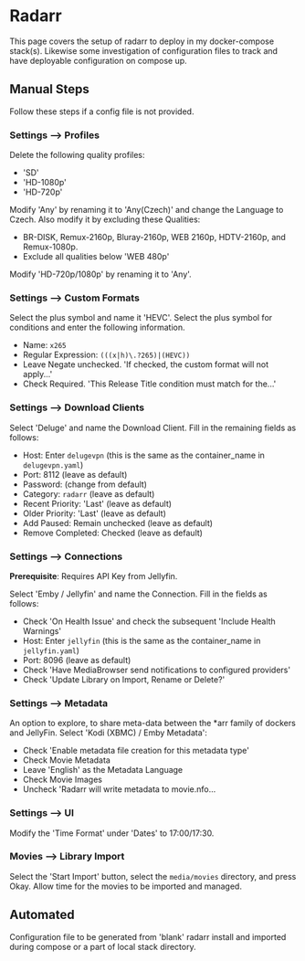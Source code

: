 # Radarr

This page covers the setup of radarr to deploy in my docker-compose stack(s). Likewise some investigation of configuration files to track and have deployable configuration on compose up.

## Manual Steps

Follow these steps if a config file is not provided.

### Settings --> Profiles

Delete the following quality profiles:

- 'SD'
- 'HD-1080p'
- 'HD-720p'

Modify 'Any' by renaming it to 'Any(Czech)' and change the Language to Czech. Also modify it by excluding these Qualities:

- BR-DISK, Remux-2160p, Bluray-2160p, WEB 2160p, HDTV-2160p, and Remux-1080p.
- Exclude all qualities below 'WEB 480p'

Modify 'HD-720p/1080p' by renaming it to 'Any'.

### Settings --> Custom Formats

Select the plus symbol and name it 'HEVC'. Select the plus symbol for conditions and enter the following information.

- Name: `x265`
- Regular Expression: `(((x|h)\.?265)|(HEVC))`
- Leave Negate unchecked. 'If checked, the custom format will not apply...'
- Check Required. 'This Release Title condition must match for the...'

### Settings --> Download Clients

Select 'Deluge' and name the Download Client. Fill in the remaining fields as follows:

- Host: Enter `delugevpn` (this is the same as the container_name in `delugevpn.yaml`)
- Port: 8112 (leave as default)
- Password: (change from default)
- Category: `radarr` (leave as default)
- Recent Priority: 'Last' (leave as default)
- Older Priority: 'Last' (leave as default)
- Add Paused: Remain unchecked (leave as default)
- Remove Completed: Checked (leave as default)

### Settings --> Connections

**Prerequisite**: Requires API Key from Jellyfin.

Select 'Emby / Jellyfin' and name the Connection. Fill in the fields as follows:

- Check 'On Health Issue' and check the subsequent 'Include Health Warnings'
- Host: Enter `jellyfin` (this is the same as the container_name in `jellyfin.yaml`)
- Port: 8096 (leave as default)
- Check 'Have MediaBrowser send notifications to configured providers'
- Check 'Update Library on Import, Rename or Delete?'

### Settings --> Metadata

An option to explore, to share meta-data between the *arr family of dockers and JellyFin. Select 'Kodi (XBMC) / Emby Metadata':

- Check 'Enable metadata file creation for this metadata type'
- Check Movie Metadata
- Leave 'English' as the Metadata Language
- Check Movie Images
- Uncheck 'Radarr will write metadata to movie.nfo...

### Settings --> UI

Modify the 'Time Format' under 'Dates' to 17:00/17:30.

### Movies --> Library Import

Select the 'Start Import' button, select the `media/movies` directory, and press Okay. Allow time for the movies to be imported and managed.

## Automated

Configuration file to be generated from 'blank' radarr install and imported during compose or a part of local stack directory.
